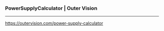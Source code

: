 ### PowerSupplyCalculator | Outer Vision
---
https://outervision.com/power-supply-calculator



```
```

```
```

```
```


